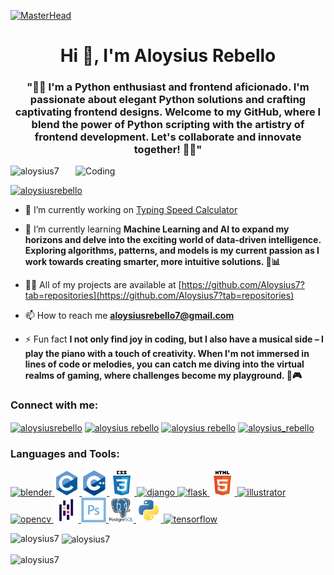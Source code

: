 [![MasterHead](https://i.pinimg.com/originals/ef/6f/24/ef6f24a8d3ff577a99c19c42026a7a24.gif)](https://aloysiusrebello.io)
<h1 align="center">Hi 👋, I'm Aloysius Rebello</h1>
<h3 align="center">"🐍🎨 I'm a Python enthusiast and frontend aficionado. I'm passionate about elegant Python solutions and crafting captivating frontend designs. Welcome to my GitHub, where I blend the power of Python scripting with the artistry of frontend development. Let's collaborate and innovate together! 🚀🎉"</h3>
<img align="right" alt="Coding" width="400" src="https://media.tenor.com/YZPnGuPeZv8AAAAd/coding.gif">
<p align="left"> <img src="https://komarev.com/ghpvc/?username=aloysius7&label=Profile%20views&color=0e75b6&style=flat" alt="aloysius7" /> </p>

<p align="left"> <a href="https://twitter.com/aloysiusrebello" target="blank"><img src="https://img.shields.io/twitter/follow/aloysiusrebello?logo=twitter&style=for-the-badge" alt="aloysiusrebello" /></a> </p>

- 🔭 I’m currently working on [Typing Speed Calculator](https://github.com/Aloysius7/Typing_Speed_Checker)

- 🌱 I’m currently learning **Machine Learning and AI to expand my horizons and delve into the exciting world of data-driven intelligence. Exploring algorithms, patterns, and models is my current passion as I work towards creating smarter, more intuitive solutions. 🤖📊**

- 👨‍💻 All of my projects are available at [https://github.com/Aloysius7?tab=repositories](https://github.com/Aloysius7?tab=repositories)

- 📫 How to reach me **aloysiusrebello7@gmail.com**

- ⚡ Fun fact **I not only find joy in coding, but I also have a musical side – I play the piano with a touch of creativity. When I'm not immersed in lines of code or melodies, you can catch me diving into the virtual realms of gaming, where challenges become my playground. 🎹🎮**

<h3 align="left">Connect with me:</h3>
<p align="left">
<a href="https://twitter.com/aloysiusrebello" target="blank"><img align="center" src="https://raw.githubusercontent.com/rahuldkjain/github-profile-readme-generator/master/src/images/icons/Social/twitter.svg" alt="aloysiusrebello" height="30" width="40" /></a>
<a href="https://linkedin.com/in/aloysius rebello" target="blank"><img align="center" src="https://raw.githubusercontent.com/rahuldkjain/github-profile-readme-generator/master/src/images/icons/Social/linked-in-alt.svg" alt="aloysius rebello" height="30" width="40" /></a>
<a href="https://fb.com/aloysius rebello" target="blank"><img align="center" src="https://raw.githubusercontent.com/rahuldkjain/github-profile-readme-generator/master/src/images/icons/Social/facebook.svg" alt="aloysius rebello" height="30" width="40" /></a>
<a href="https://instagram.com/aloysius_rebello" target="blank"><img align="center" src="https://raw.githubusercontent.com/rahuldkjain/github-profile-readme-generator/master/src/images/icons/Social/instagram.svg" alt="aloysius_rebello" height="30" width="40" /></a>
</p>

<h3 align="left">Languages and Tools:</h3>
<p align="left"> <a href="https://www.blender.org/" target="_blank" rel="noreferrer"> <img src="https://download.blender.org/branding/community/blender_community_badge_white.svg" alt="blender" width="40" height="40"/> </a> <a href="https://www.cprogramming.com/" target="_blank" rel="noreferrer"> <img src="https://raw.githubusercontent.com/devicons/devicon/master/icons/c/c-original.svg" alt="c" width="40" height="40"/> </a> <a href="https://www.w3schools.com/cpp/" target="_blank" rel="noreferrer"> <img src="https://raw.githubusercontent.com/devicons/devicon/master/icons/cplusplus/cplusplus-original.svg" alt="cplusplus" width="40" height="40"/> </a> <a href="https://www.w3schools.com/css/" target="_blank" rel="noreferrer"> <img src="https://raw.githubusercontent.com/devicons/devicon/master/icons/css3/css3-original-wordmark.svg" alt="css3" width="40" height="40"/> </a> <a href="https://www.djangoproject.com/" target="_blank" rel="noreferrer"> <img src="https://cdn.worldvectorlogo.com/logos/django.svg" alt="django" width="40" height="40"/> </a> <a href="https://flask.palletsprojects.com/" target="_blank" rel="noreferrer"> <img src="https://www.vectorlogo.zone/logos/pocoo_flask/pocoo_flask-icon.svg" alt="flask" width="40" height="40"/> </a> <a href="https://www.w3.org/html/" target="_blank" rel="noreferrer"> <img src="https://raw.githubusercontent.com/devicons/devicon/master/icons/html5/html5-original-wordmark.svg" alt="html5" width="40" height="40"/> </a> <a href="https://www.adobe.com/in/products/illustrator.html" target="_blank" rel="noreferrer"> <img src="https://www.vectorlogo.zone/logos/adobe_illustrator/adobe_illustrator-icon.svg" alt="illustrator" width="40" height="40"/> </a> <a href="https://opencv.org/" target="_blank" rel="noreferrer"> <img src="https://www.vectorlogo.zone/logos/opencv/opencv-icon.svg" alt="opencv" width="40" height="40"/> </a> <a href="https://pandas.pydata.org/" target="_blank" rel="noreferrer"> <img src="https://raw.githubusercontent.com/devicons/devicon/2ae2a900d2f041da66e950e4d48052658d850630/icons/pandas/pandas-original.svg" alt="pandas" width="40" height="40"/> </a> <a href="https://www.photoshop.com/en" target="_blank" rel="noreferrer"> <img src="https://raw.githubusercontent.com/devicons/devicon/master/icons/photoshop/photoshop-line.svg" alt="photoshop" width="40" height="40"/> </a> <a href="https://www.postgresql.org" target="_blank" rel="noreferrer"> <img src="https://raw.githubusercontent.com/devicons/devicon/master/icons/postgresql/postgresql-original-wordmark.svg" alt="postgresql" width="40" height="40"/> </a> <a href="https://www.python.org" target="_blank" rel="noreferrer"> <img src="https://raw.githubusercontent.com/devicons/devicon/master/icons/python/python-original.svg" alt="python" width="40" height="40"/> </a> <a href="https://www.tensorflow.org" target="_blank" rel="noreferrer"> <img src="https://www.vectorlogo.zone/logos/tensorflow/tensorflow-icon.svg" alt="tensorflow" width="40" height="40"/> </a> </p>

<p><img align="left" src="https://github-readme-stats.vercel.app/api/top-langs?username=aloysius7&show_icons=true&theme=dark&locale=en&layout=compact" alt="aloysius7" /></p>

<p>&nbsp;<img align="center" src="https://github-readme-stats.vercel.app/api?username=aloysius7&show_icons=true&theme=dark&locale=en" alt="aloysius7" /></p>

<p><img align="center" src="https://github-readme-streak-stats.herokuapp.com/?user=aloysius7&theme=dark" alt="aloysius7" /></p>

